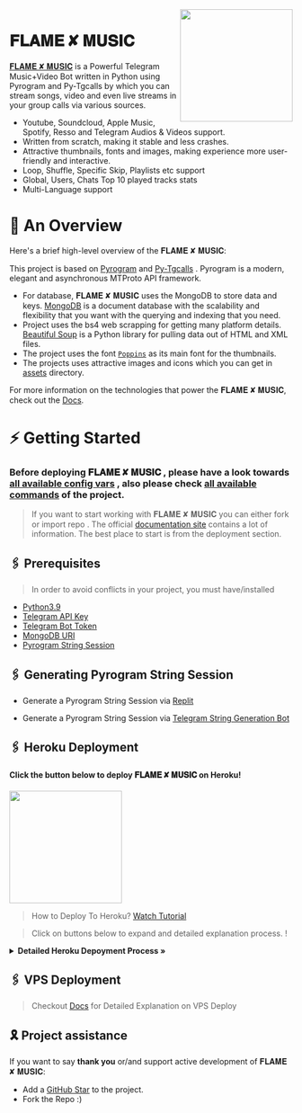 <img src="http://telegra.ph/file/b044e6a512be496c47e12.jpg" align="right" width="200" height="200"/>



# 𝐅𝐋𝐀𝐌𝐄 ✘ 𝐌𝐔𝐒𝐈𝐂

[𝐅𝐋𝐀𝐌𝐄 ✘ 𝐌𝐔𝐒𝐈𝐂](https://github.com/MayankRai30/Musix) is a Powerful Telegram Music+Video Bot written in Python using Pyrogram and Py-Tgcalls by which you can stream songs, video and even live streams in your group calls via various sources.

* Youtube, Soundcloud, Apple Music, Spotify, Resso and Telegram Audios & Videos support.
* Written from scratch, making it stable and less crashes.
* Attractive thumbnails, fonts and images,  making experience more user-friendly and interactive.
* Loop, Shuffle, Specific Skip, Playlists etc support
* Global, Users, Chats Top 10 played tracks stats
* Multi-Language support


# 🔗 An Overview

Here's a brief high-level overview of the 𝐅𝐋𝐀𝐌𝐄 ✘ 𝐌𝐔𝐒𝐈𝐂:

This project is based on [Pyrogram](https://github.com/pyrogram) and [Py-Tgcalls](https://github.com/pytgcalls/pytgcalls) . Pyrogram is a modern, elegant and asynchronous MTProto API framework.

* For database, 𝐅𝐋𝐀𝐌𝐄 ✘ 𝐌𝐔𝐒𝐈𝐂 uses the MongoDB to store data and keys. [MongoDB](https://www.mongodb.com/) is a document database with the scalability and flexibility that you want with the querying and indexing that you need.
* Project uses the bs4 web scrapping for getting many platform details. [Beautiful Soup](https://www.crummy.com/software/BeautifulSoup/bs4/doc/) is a Python library for pulling data out of HTML and XML files.
* The project uses the font [`Poppins`](../assets/font.ttf) as its main font for the thumbnails.
* The projects uses attractive images and icons which you can get in [assets](../assets/) directory.

For more information on the technologies that power the 𝐅𝐋𝐀𝐌𝐄 ✘ 𝐌𝐔𝐒𝐈𝐂, check out the [Docs](https://notreallyshikhar.gitbook.io/yukkimusicbot/).



# ⚡️ Getting Started

### Before deploying 𝐅𝐋𝐀𝐌𝐄 ✘ 𝐌𝐔𝐒𝐈𝐂 , please have a look towards [all available config vars](../config/README.md) , also please check [all available commands](../strings/command.yml) of the project.

> If you want to start working with 𝐅𝐋𝐀𝐌𝐄 ✘ 𝐌𝐔𝐒𝐈𝐂 you can either fork or import repo .
> The official [documentation site](https://notreallyshikhar.gitbook.io/yukkimusicbot/) contains a lot of information. The best place to start is from the deployment section.

## 🖇 Prerequisites

> In order to avoid conflicts in your project, you must have/installed

- [Python3.9](https://www.python.org/downloads/release/python-390/)
- [Telegram API Key](https://docs.pyrogram.org/intro/setup#api-keys)
- [Telegram Bot Token](https://t.me/botfather)
- [MongoDB URI](https://telegra.ph/How-To-get-Mongodb-URI-04-06)
- [Pyrogram String Session](https://notreallyshikhar.gitbook.io/yukkimusicbot/deployment/string-session)


## 🖇 Generating Pyrogram String Session

- Generate a Pyrogram String Session via [Replit](https://replit.com/@NotReallyShikhar/Yukki-Music-String-Gen)

- Generate a Pyrogram String Session via [Telegram String Generation Bot](https://t.me/YukkiStringBot)


## 🖇 Heroku Deployment

<h4>Click the button below to deploy 𝐅𝐋𝐀𝐌𝐄 ✘ 𝐌𝐔𝐒𝐈𝐂 on Heroku!</h4>    
<a href="https://dashboard.heroku.com/new?template=https://github.com/MayankRai30/Musix"><img src="https://img.shields.io/badge/Deploy%20To%20Heroku-blueviolet?style=for-the-badge&logo=heroku" width="200""/></a>

> How to Deploy To Heroku? [Watch Tutorial](https://www.youtube.com/embed/NPTk-awGalY)

> Click on buttons below to expand and  detailed explanation process. !
    
<details>
    <summary><b> Detailed Heroku Depoyment Process » </b></summary>

<img src="https://telegra.ph/file/672efa7b8160ed39c6e86.jpg" align="right" width="350" height="700"/>

### 🚀 Deploy Process
- Click on the deploy button above and login to your [heroku account](https://heroku.com/login) .
- Fill your values there.
- If you don't know how to get config vars : [Please refer here](../config/README.md)
- Make sure you fill correct values.
- Click on **Deploy** button.
- Please wait till the app gets deployed on heroku. Deploying can take upto **2-3 mins**..
- When your app is successfully deployed, click on **Manage App** button.


### 🚀 Booting Process
- Search for **Resources** Tab inside your app. ( Check Image for more details)
- Click on the **Pencil Icon** under resources section.
- Turn **on** the **switch** present there near pencil icon.
- Congrats your Music Bot is now **Booting**.


### 🚀 Checking Logs
- After Turning on your booting .
- Click on the **More Button** present at top right corner .
- Click on the **View Logs** button from the drop down menu.
- You check your logs there!

</details>

## 🖇 VPS Deployment

> Checkout [Docs](https://notreallyshikhar.gitbook.io/yukkimusicbot/deployment/local-hosting-or-vps) for Detailed Explanation on VPS Deploy






## 🎗 Project assistance

If you want to say **thank you** or/and support active development of 𝐅𝐋𝐀𝐌𝐄 ✘ 𝐌𝐔𝐒𝐈𝐂:

- Add a [GitHub Star](https://github.com/MayankRai30/Musix) to the project.
- Fork the Repo :)

